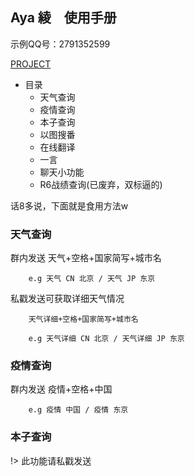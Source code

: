 ## Aya 綾　使用手册

示例QQ号：2791352599

[PROJECT](https://github.com/Kyomotoi/Aya)

* 目录
  - 天气查询
  - 疫情查询
  - 本子查询
  - 以图搜番
  - 在线翻译
  - 一言
  - 聊天小功能
  - R6战绩查询(已废弃，双标逼的)
  
话8多说，下面就是食用方法w

### 天气查询

群内发送 天气+空格+国家简写+城市名
        
        e.g 天气 CN 北京 / 天气 JP 东京
        
私戳发送可获取详细天气情况

        天气详细+空格+国家简写+城市名
        
        e.g 天气详细 CN 北京 / 天气详细 JP 东京
        
### 疫情查询

群内发送 疫情+空格+中国
        
        e.g 疫情 中国 / 疫情 东京

### 本子查询

!> 此功能请私戳发送
